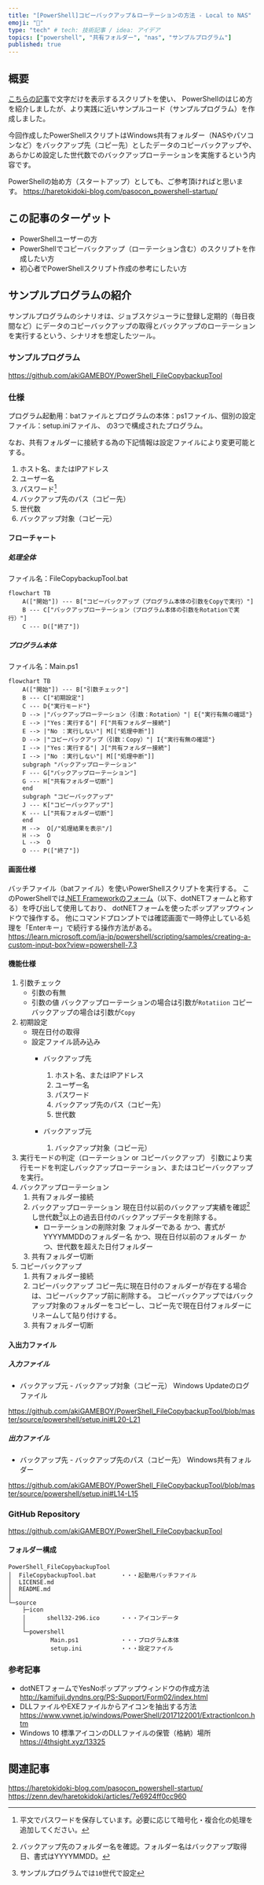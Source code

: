 ```yaml
---
title: "[PowerShell]コピーバックアップ＆ローテーションの方法 - Local to NAS"
emoji: "🦾"
type: "tech" # tech: 技術記事 / idea: アイデア
topics: ["powershell", "共有フォルダー", "nas", "サンプルプログラム"]
published: true
---
```

## 概要

[こちらの記事](https://haretokidoki-blog.com/pasocon_powershell-startup/)で文字だけを表示するスクリプトを使い、
PowerShellのはじめ方を紹介しましたが、より実践に近いサンプルコード（サンプルプログラム）を作成しました。

今回作成したPowerShellスクリプトはWindows共有フォルダー（NASやパソコンなど）をバックアップ先（コピー先）としたデータのコピーバックアップや、
あらかじめ設定した世代数でのバックアップローテーションを実施するという内容です。

PowerShellの始め方（スタートアップ）としても、ご参考頂ければと思います。
<https://haretokidoki-blog.com/pasocon_powershell-startup/>

## この記事のターゲット

- PowerShellユーザーの方
- PowerShellでコピーバックアップ（ローテーション含む）のスクリプトを作成したい方
- 初心者でPowerShellスクリプト作成の参考にしたい方

## サンプルプログラムの紹介

サンプルプログラムのシナリオは、ジョブスケジューラに登録し定期的（毎日夜間など）にデータのコピーバックアップの取得とバックアップのローテーションを実行するという、シナリオを想定したツール。

### サンプルプログラム

<https://github.com/akiGAMEBOY/PowerShell_FileCopybackupTool>

### 仕様

プログラム起動用：batファイルとプログラムの本体：ps1ファイル、個別の設定ファイル：setup.iniファイル、
の3つで構成されたプログラム。

なお、共有フォルダーに接続する為の下記情報は設定ファイルにより変更可能とする。

1. ホスト名、またはIPアドレス
1. ユーザー名
1. パスワード[^1]
1. バックアップ先のパス（コピー先）
1. 世代数
1. バックアップ対象（コピー元）

[^1]: 平文でパスワードを保存しています。必要に応じて暗号化・複合化の処理を追加してください。

#### フローチャート

##### 処理全体

ファイル名：FileCopybackupTool.bat

```mermaid
flowchart TB
    A(["開始"]) --- B["コピーバックアップ（プログラム本体の引数をCopyで実行）"]
    B --- C["バックアップローテーション（プログラム本体の引数をRotationで実行）"]
    C --- D(["終了"])
```

##### プログラム本体

ファイル名：Main.ps1

```mermaid
flowchart TB
    A(["開始"]) --- B["引数チェック"]
    B --- C["初期設定"]
    C --- D{"実行モード"}
    D --> |"バックアップローテーション（引数：Rotation）"| E{"実行有無の確認"}
    E --> |"Yes：実行する"| F["共有フォルダー接続"]
    E --> |"No ：実行しない"| M[["処理中断"]]
    D --> |"コピーバックアップ（引数：Copy）"| I{"実行有無の確認"}
    I --> |"Yes：実行する"| J["共有フォルダー接続"]
    I --> |"No ：実行しない"| M[["処理中断"]]
    subgraph "バックアップローテーション"
    F --- G["バックアップローテーション"]
    G --- H["共有フォルダー切断"]
    end
    subgraph "コピーバックアップ"
    J --- K["コピーバックアップ"]
    K --- L["共有フォルダー切断"]
    end
    M -->  O[/"処理結果を表示"/]
    H -->  O
    L -->  O
    O --- P(["終了"])

```

#### 画面仕様

バッチファイル（batファイル）を使いPowerShellスクリプトを実行する。
このPowerShellでは[.NET Frameworkのフォーム](https://learn.microsoft.com/ja-jp/powershell/scripting/samples/creating-a-custom-input-box?view=powershell-7.3)（以下、dotNETフォームと称する）を呼び出して使用しており、
dotNETフォームを使ったポップアップウィンドウで操作する。
他にコマンドプロンプトでは確認画面で一時停止している処理を「Enterキー」で続行する操作方法がある。
<https://learn.microsoft.com/ja-jp/powershell/scripting/samples/creating-a-custom-input-box?view=powershell-7.3>

#### 機能仕様

1. 引数チェック
    - 引数の有無
    - 引数の値
        バックアップローテーションの場合は引数が`Rotatiion`
        コピーバックアップの場合は引数が`Copy`
1. 初期設定
    - 現在日付の取得
    - 設定ファイル読み込み
        - バックアップ先
            1. ホスト名、またはIPアドレス
            1. ユーザー名
            1. パスワード
            1. バックアップ先のパス（コピー先）
            1. 世代数

        - バックアップ元
            1. バックアップ対象（コピー元）
1. 実行モードの判定（ローテーション or コピーバックアップ）
    引数により実行モードを判定しバックアップローテーション、またはコピーバックアップを実行。
1. バックアップローテーション
    1. 共有フォルダー接続
    1. バックアップローテーション
        現在日付以前のバックアップ実績を確認[^2]し世代数[^3]以上の過去日付のバックアップデータを削除する。
        [^2]: バックアップ先のフォルダー名を確認。フォルダー名はバックアップ取得日、書式はYYYYMMDD。
        [^3]: サンプルプログラムでは`10`世代で設定

        - ローテーションの削除対象
            フォルダーである
            かつ、書式がYYYYMMDDのフォルダー名
            かつ、現在日付以前のフォルダー
            かつ、世代数を超えた日付フォルダー
    1. 共有フォルダー切断
1. コピーバックアップ
    1. 共有フォルダー接続
    1. コピーバックアップ
        コピー先に現在日付のフォルダーが存在する場合は、コピーバックアップ前に削除する。
        コピーバックアップではバックアップ対象のフォルダーをコピーし、コピー先で現在日付フォルダーにリネームして貼り付けする。
    1. 共有フォルダー切断

#### 入出力ファイル

##### 入力ファイル

- バックアップ元 - バックアップ対象（コピー元）
    Windows Updateのログファイル

https://github.com/akiGAMEBOY/PowerShell_FileCopybackupTool/blob/master/source/powershell/setup.ini#L20-L21

##### 出力ファイル

- バックアップ先 - バックアップ先のパス（コピー先）
    Windows共有フォルダー
    
https://github.com/akiGAMEBOY/PowerShell_FileCopybackupTool/blob/master/source/powershell/setup.ini#L14-L15

### GitHub Repository

https://github.com/akiGAMEBOY/PowerShell_FileCopybackupTool

#### フォルダー構成

```cli
PowerShell_FileCopybackupTool
│  FileCopybackupTool.bat       ・・・起動用バッチファイル
│  LICENSE.md
│  README.md
│
└─source
    ├─icon
    │      shell32-296.ico      ・・・アイコンデータ
    │
    └─powershell
            Main.ps1            ・・・プログラム本体
            setup.ini           ・・・設定ファイル
```

### 参考記事

- dotNETフォームでYesNoポップアップウィンドウの作成方法
    http://kamifuji.dyndns.org/PS-Support/Form02/index.html
- DLLファイルやEXEファイルからアイコンを抽出する方法
    https://www.vwnet.jp/windows/PowerShell/2017122001/ExtractionIcon.htm
- Windows 10 標準アイコンのDLLファイルの保管（格納）場所
    https://4thsight.xyz/13325

## 関連記事

<https://haretokidoki-blog.com/pasocon_powershell-startup/>
<https://zenn.dev/haretokidoki/articles/7e6924ff0cc960>
